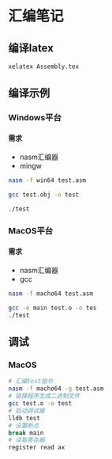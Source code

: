 # 汇编笔记

## 编译latex
```bash
xelatex Assembly.tex
```

## 编译示例
### Windows平台
#### 需求
* nasm汇编器
* mingw
```bash
nasm -f win64 test.asm

gcc test.obj -o test

./test
```
### MacOS平台
#### 需求
* nasm汇编器
* gcc
```bash
nasm -f macho64 test.asm

gcc -e main test.o -o tes
./test
```

## 调试
### MacOS
```bash
# 汇编test指令
nasm -f macho64 -g test.asm
# 链接程序生成二进制文件
gcc test.o -o test
# 启动调试器
lldb test
# 设置断点
break main
# 读取寄存器
register read ax
```